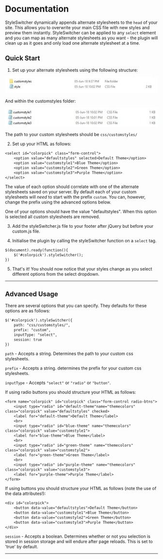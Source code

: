 # Documentation

StyleSwitcher dynamically appends alternate stylesheets to the `head` of your site. This allows you to overwrite your main CSS file with new styles and preview them instantly. StyleSwitcher can be applied to any `select` element and you can map as many alternate stylesheets as you want - the plugin will clean up as it goes and only load one alternate stylesheet at a time.

## Quick Start

1. Set up your alternate stylesheets using the following structure:

![](https://github.com/bloycey/styleSwitcher/blob/master/img/css-structure-1.JPG)

And within the customstyles folder:

![](https://github.com/bloycey/styleSwitcher/blob/master/img/css-structure-2.JPG)

The path to your custom stylesheets should be `css/customstyles/`

2. Set up your HTML as follows:

```
<select id="colorpick" class="form-control">
    <option value="defaultstyles" selected>Default Theme</option>
    <option value="customstyle1">Blue Theme</option>
    <option value="customstyle2">Green Theme</option>
    <option value="customstyle3">Purple Theme</option>
</select>
```

The value of each option should correlate with one of the alternate stylesheets saved on your server. By default each of your custom stylesheets will _need_ to start with the prefix `custom`. You can, however, change the prefix using the advanced options below.

One of your options should have the value "defaultstyles". When this option is selected all custom stylesheets are removed.

3. Add the styleSwitcher.js file to your footer after jQuery but before your custom.js file.

4. Initialise the plugin by calling the styleSwitcher function on a `select` tag.

```
$(document).ready(function(){
    $('#colorpick').styleSwitcher();
})
```

5. That's it! You should now notice that your styles change as you select different options from the select dropdown.

---

## Advanced Usage

There are several options that you can specify. They defaults for these options are as follows:

```
$('#colorpick').styleSwitcher({
    path: "css/customstyles/",
    prefix: "custom",
    inputType: "select",
    session: true
})

```

`path` - Accepts a string. Determines the path to your custom css stylesheets.

`prefix` - Accepts a string. determines the prefix for your custom css stylesheets.

`inputType` - Accepts `"select"` or `"radio"` or `"button"`.

If using radio buttons you should structure your HTML as follows:

```
<form name="colorpick" id="colorpick" class="form-control radio-btns">
    <input type="radio" id="default-theme"name="themecolors" class="colorpick" value="defaultstyles" checked>
    <label for="default-theme">Default Theme</label>
    <br>
    <input type="radio" id="blue-theme" name="themecolors" class="colorpick" value="customstyle1">
    <label for="blue-theme">Blue Theme</label>
    <br>
    <input type="radio" id="green-theme" name="themecolors" class="colorpick" value="customstyle2">
    <label for="green-theme">Green Theme</label>
    <br>
    <input type="radio" id="purple-theme" name="themecolors" class="colorpick" value="customstyle3">
    <label for="purple-theme">Purple Theme</label>
</form>
```

If using buttons you should structure your HTML as follows (note the use of the data attributes!):

```
<div id="colorpick">
    <button data-value="defaultstyles">Default Theme</button>
    <button data-value="customstyle1">Blue Theme</button>
    <button data-value="customstyle2">Green Theme</button>
    <button data-value="customstyle3">Purple Theme</button>
</div>

```

`session` - Accepts a boolean. Determines whether or not you selection is stored in session storage and will endure after page reloads. This is set to 'true' by default.

---
